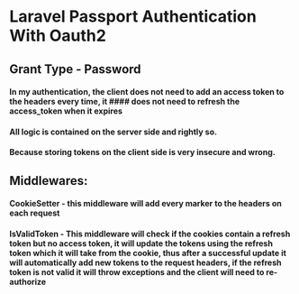 # Laravel Passport Authentication With Oauth2  
## Grant Type - Password  

#### In my authentication, the client does not need to add an access token to the headers every time, it #### does not need to refresh the access_token when it expires
#### All logic is contained on the server side and rightly so.
#### Because storing tokens on the client side is very insecure and wrong.  

## Middlewares:  
#### CookieSetter - this middleware will add every marker to the headers on each request  
#### IsValidToken - This middleware will check if the cookies contain a refresh token but no access token, it will update the tokens using the refresh token which it will take from the cookie, thus after a successful update it will automatically add new tokens to the request headers, if the refresh token is not valid it will throw exceptions and the client will need to re-authorize



